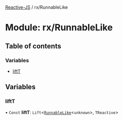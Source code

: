 [Reactive-JS](../README.md) / rx/RunnableLike

# Module: rx/RunnableLike

## Table of contents

### Variables

- [liftT](rx_RunnableLike.md#liftt)

## Variables

### liftT

• `Const` **liftT**: `Lift`<[`RunnableLike`](../interfaces/rx.RunnableLike.md)<`unknown`\>, `TReactive`\>
